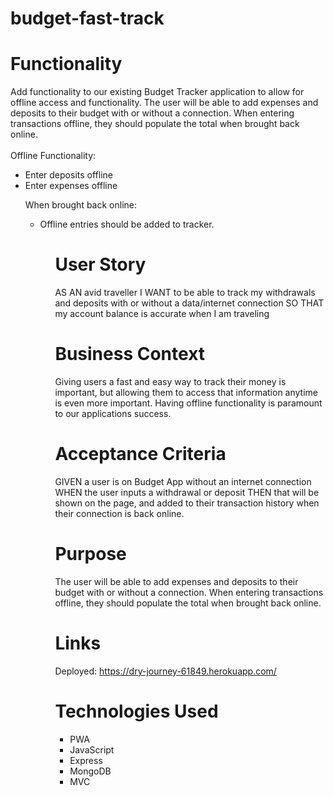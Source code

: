 # budget-fast-track

# Functionality

Add functionality to our existing Budget Tracker application to allow for offline access and functionality.
The user will be able to add expenses and deposits to their budget with or without a connection. When entering transactions offline, they should populate the total when brought back online.
<br>
<br>
Offline Functionality:

<ul>
<li>Enter deposits offline


<li>Enter expenses offline


When brought back online:
<ul>
<li>Offline entries should be added to tracker.
<ul>

# User Story

AS AN avid traveller
I WANT to be able to track my withdrawals and deposits with or without a data/internet connection
SO THAT my account balance is accurate when I am traveling

# Business Context

Giving users a fast and easy way to track their money is important, but allowing them to access that information anytime is even more important. Having offline functionality is paramount to our applications success.

# Acceptance Criteria
GIVEN a user is on Budget App without an internet connection
WHEN the user inputs a withdrawal or deposit
THEN that will be shown on the page, and added to their transaction history when their connection is back online.

# Purpose

The user will be able to add expenses and deposits to their budget with or without a connection. When entering transactions offline, they should populate the total when brought back online.

# Links
Deployed: https://dry-journey-61849.herokuapp.com/

# Technologies Used
<ul> 
<li>PWA
<li>JavaScript
<li>Express
<li>MongoDB
<li>MVC
<ul>
